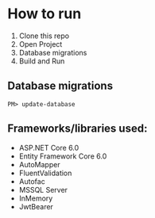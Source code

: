 
# How to run
1. Clone this repo
2. Open Project
3. Database migrations
4. Build and Run

## Database migrations
```
PM> update-database
```

## Frameworks/libraries used:
* ASP.NET Core 6.0
* Entity Framework Core 6.0
* AutoMapper
* FluentValidation
* Autofac
* MSSQL Server
* InMemory
* JwtBearer
